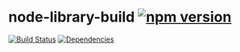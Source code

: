 # node-library-build [![npm version](https://badge.fury.io/js/%40microsoft%2Fnode-library-build.svg)](https://badge.fury.io/js/%40microsoft%2Fnode-library-build)

[![Build Status](https://travis-ci.org/Microsoft/node-library-build.svg?branch=master)](https://travis-ci.org/Microsoft/node-library-build) [![Dependencies](https://david-dm.org/Microsoft/node-library-build.svg)](https://david-dm.org/Microsoft/node-library-build)
